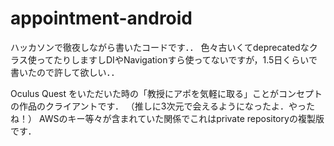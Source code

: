 # appointment-android

ハッカソンで徹夜しながら書いたコードです．．
色々古いくてdeprecatedなクラス使ってたりしますしDIやNavigationすら使ってないですが，1.5日くらいで書いたので許して欲しい．．

Oculus Quest をいただいた時の「教授にアポを気軽に取る」ことがコンセプトの作品のクライアントです．
（推しに3次元で会えるようになったよ．やったね！）
AWSのキー等々が含まれていた関係でこれはprivate repositoryの複製版です．